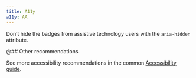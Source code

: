 ```yaml
---
title: A11y
a11y: AA
---
```



Don’t hide the badges from assistive technology users with the `aria-hidden` attribute.

@## Other recommendations

See more accessibility recommendations in the common [Accessibility guide](/core-principles/a11y/).
